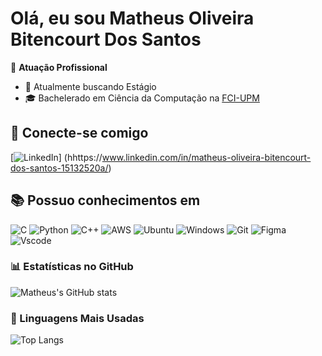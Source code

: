 # Olá, eu sou Matheus Oliveira Bitencourt Dos Santos

🏢 **Atuação Profissional**
- 🚀 Atualmente buscando Estágio
- 🎓 Bachelerado em Ciência da Computação na [FCI-UPM](https://www.mackenzie.br/universidade/unidades-academicas/fci)

## 👋 Conecte-se comigo

[![LinkedIn](https://img.shields.io/badge/LinkedIn-0077B5?style=for-the-badge&logo=linkedin&logoColor=white)] (hhttps://www.linkedin.com/in/matheus-oliveira-bitencourt-dos-santos-15132520a/)

## 📚 Possuo conhecimentos em

![C](https://img.shields.io/badge/C-00599C?style=for-the-badge&logo=c&logoColor=white) 
![Python](https://img.shields.io/badge/python-3670A0?style=for-the-badge&logo=python&logoColor=ffdd54)
![C++](https://img.shields.io/badge/C%2B%2B-00599C?style=for-the-badge&logo=c%2B%2B&logoColor=white)
![AWS](https://img.shields.io/badge/AWS-000.svg?style=for-the-badge&logo=amazon-aws&logoColor=white) 
![Ubuntu](https://img.shields.io/badge/Ubuntu-35495E?style=for-the-badge&logo=ubuntu&logoColor=2CA5E0)
![Windows](https://img.shields.io/badge/Windows-000?style=for-the-badge&logo=windows&logoColor=2CA5E0)
![Git](https://img.shields.io/badge/GIT-E44C30?style=for-the-badge&logo=git&logoColor=white)
![Figma](https://img.shields.io/badge/Figma-696969?style=for-the-badge&logo=figma&logoColor=figma)
![Vscode](https://img.shields.io/badge/Vscode-007ACC?style=for-the-badge&logo=visual-studio-code&logoColor=white)

### 📊 Estatísticas no GitHub

![Matheus's GitHub stats](https://github-readme-stats.vercel.app/api?username=MatheusBitencourtSantos&show_icons=true&theme=dracula)

### 🚀 Linguagens Mais Usadas

![Top Langs](https://github-readme-stats.vercel.app/api/top-langs/?username=MatheusBitencourtSantos&layout=compact)

